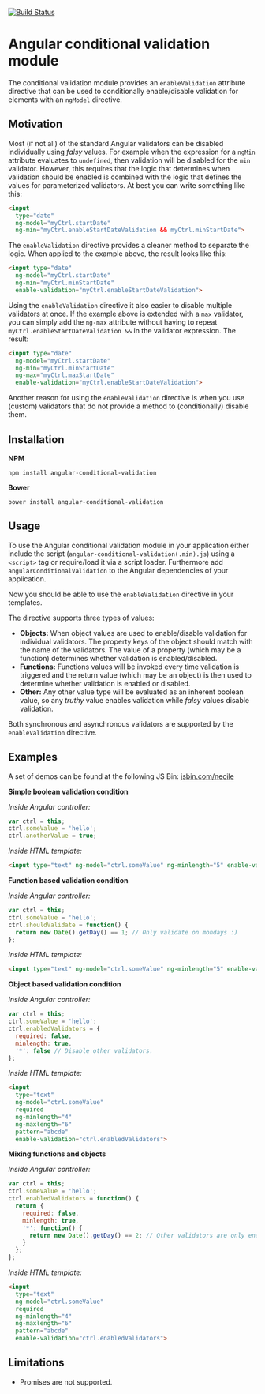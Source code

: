 [![Build Status](https://api.travis-ci.org/dscheerens/angular-conditional-validation.svg?branch=master)](https://travis-ci.org/dscheerens/angular-conditional-validation)

Angular conditional validation module
=====================================

The conditional validation module provides an `enableValidation` attribute directive that can be used to conditionally enable/disable validation for elements with an `ngModel` directive.



Motivation
----------

Most (if not all) of the standard Angular validators can be disabled individually using *falsy* values.
For example when the expression for a `ngMin` attribute evaluates to `undefined`, then validation will be disabled for the `min` validator.
However, this requires that the logic that determines when validation should be enabled is combined with the logic that defines the values for parameterized validators.
At best you can write something like this:

```html
<input
  type="date"
  ng-model="myCtrl.startDate"
  ng-min="myCtrl.enableStartDateValidation && myCtrl.minStartDate">
```

The `enableValidation` directive provides a cleaner method to separate the logic.
When applied to the example above, the result looks like this:

```html
<input type="date"
  ng-model="myCtrl.startDate"
  ng-min="myCtrl.minStartDate"
  enable-validation="myCtrl.enableStartDateValidation">
```

Using the `enableValidation` directive it also easier to disable multiple validators at once.
If the example above is extended with a `max` validator, you can simply add the `ng-max` attribute without having to repeat `myCtrl.enableStartDateValidation &&` in the validator expression.
The result:

```html
<input type="date"
  ng-model="myCtrl.startDate"
  ng-min="myCtrl.minStartDate"
  ng-max="myCtrl.maxStartDate"
  enable-validation="myCtrl.enableStartDateValidation">
```

Another reason for using the `enableValidation` directive is when you use (custom) validators that do not provide a method to (conditionally) disable them.



Installation
------------

**NPM**

```
npm install angular-conditional-validation
```

**Bower**

```
bower install angular-conditional-validation
```


Usage
-----

To use the Angular conditional validation module in your application either include the script (`angular-conditional-validation(.min).js`) using a `<script>` tag or require/load it via a script loader.
Furthermore add `angularConditionalValidation` to the Angular dependencies of your application.

Now you should be able to use the `enableValidation` directive in your templates.

The directive supports three types of values:

* **Objects:** When object values are used to enable/disable validation for individual validators. The property keys of the object should match with the name of the validators. The value of a property (which may be a function) determines whether validation is enabled/disabled.
* **Functions:** Functions values will be invoked every time validation is triggered and the return value (which may be an object) is then used to determine whether validation is enabled or disabled.
* **Other:** Any other value type will be evaluated as an inherent boolean value, so any *truthy* value enables validation while *falsy* values disable validation.

Both synchronous and asynchronous validators are supported by the `enableValidation` directive.



Examples
--------

A set of demos can be found at the following JS Bin: [jsbin.com/necile](https://jsbin.com/necile/)

**Simple boolean validation condition**

*Inside Angular controller:*
```javascript
var ctrl = this;
ctrl.someValue = 'hello';
ctrl.anotherValue = true;
```

*Inside HTML template:*
```html
<input type="text" ng-model="ctrl.someValue" ng-minlength="5" enable-validation="ctrl.anotherValue">
```

**Function based validation condition**

*Inside Angular controller:*
```javascript
var ctrl = this;
ctrl.someValue = 'hello';
ctrl.shouldValidate = function() {
  return new Date().getDay() == 1; // Only validate on mondays :)
};
```

*Inside HTML template:*
```html
<input type="text" ng-model="ctrl.someValue" ng-minlength="5" enable-validation="ctrl.shouldValidate">
```

**Object based validation condition**

*Inside Angular controller:*
```javascript
var ctrl = this;
ctrl.someValue = 'hello';
ctrl.enabledValidators = {
  required: false,
  minlength: true,
  '*': false // Disable other validators.
};
```

*Inside HTML template:*
```html
<input
  type="text"
  ng-model="ctrl.someValue"
  required
  ng-minlength="4"
  ng-maxlength="6"
  pattern="abcde"
  enable-validation="ctrl.enabledValidators">
```

**Mixing functions and objects**

*Inside Angular controller:*
```javascript
var ctrl = this;
ctrl.someValue = 'hello';
ctrl.enabledValidators = function() {
  return {
    required: false,
    minlength: true,
    '*': function() {
      return new Date().getDay() == 2; // Other validators are only enabled on tuesday.
    }
  };
};
```

*Inside HTML template:*
```html
<input
  type="text"
  ng-model="ctrl.someValue"
  required
  ng-minlength="4"
  ng-maxlength="6"
  pattern="abcde"
  enable-validation="ctrl.enabledValidators">
```

Limitations
-----------

* Promises are not supported.
